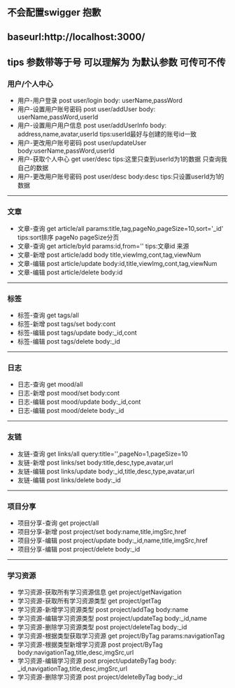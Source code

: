 ## 不会配置swigger 抱歉
## baseurl:http://localhost:3000/
## tips 参数带等于号 可以理解为 为默认参数 可传可不传

### 用户/个人中心
* 用户-用户登录 post  user/login     body: userName,passWord
* 用户-设置用户账号密码 post  user/addUser   body: userName,passWord,userId
* 用户-设置用户用户信息 post  user/addUserInfo   body: address,name,avatar,userId tips:userId最好与创建的账号id一致
* 用户-更改用户账号密码 post  user/updateUser     body:userName,passWord,userId
* 用户-获取个人中心 get  user/desc     tips:这里只查到userId为1的数据  只查询我自己的数据
* 用户-更改用户账号密码 post  user/desc     body:desc  tips:只设置userId为1的数据

---

### 文章
* 文章-查询 get   article/all  params:title,tag,pageNo,pageSize=10,sort='_id' tips:sort排序 pageNo pageSize分页
* 文章-查询 get   article/byId   params:id,from='' tips:文章id 来源
* 文章-新增 post   article/add   body title,viewImg,cont,tag,viewNum
* 文章-编辑 post   article/update  body:id,title,viewImg,cont,tag,viewNum
* 文章-编辑 post   article/delete    body:id

---

### 标签
* 标签-查询 get   tags/all 
* 标签-新增 post   tags/set  body:cont
* 标签-编辑 post   tags/update    body:_id,cont
* 标签-编辑 post   tags/delete   body:_id

---

### 日志
* 日志-查询 get   mood/all 
* 日志-新增 post   mood/set  body:cont
* 日志-编辑 post   mood/update    body:_id,cont
* 日志-编辑 post   mood/delete   body:_id

---

### 友链
* 友链-查询 get   links/all  query:title='',pageNo=1,pageSize=10
* 友链-新增 post   links/set  body:title,desc,type,avatar,url
* 友链-编辑 post   links/update    body:_id,title,desc,type,avatar,url
* 友链-编辑 post   links/delete   body:_id

---

### 项目分享
* 项目分享-查询 get   project/all  
* 项目分享-新增 post   project/set  body:name,title,imgSrc,href
* 项目分享-编辑 post   project/update    body:_id,name,title,imgSrc,href 
* 项目分享-编辑 post   project/delete   body:_id

---

### 学习资源
* 学习资源-获取所有学习资源信息 get   project/getNavigation  
* 学习资源-获取所有学习资源类型 get   project/getTag 
* 学习资源-新增学习资源类型 post   project/addTag    body:name 
* 学习资源-编辑学习资源类型 post   project/updateTag    body:_id,name
* 学习资源-删除学习资源类型 post   project/deleteTag    body:_id
* 学习资源-根据类型获取学习资源 get   project/ByTag  params:navigationTag
* 学习资源-根据类型新增学习资源 post   project/ByTag  body:navigationTag,title,desc,imgSrc,url
* 学习资源-编辑学习资源 post   project/updateByTag  body: _id,navigationTag,title,desc,imgSrc,url
* 学习资源-删除学习资源 post   project/deleteByTag    body:_id
